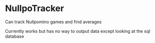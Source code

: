 # NullpoTracker

Can track Nullpomino games and find averages

Currently works but has no way to output data except looking at the sql database